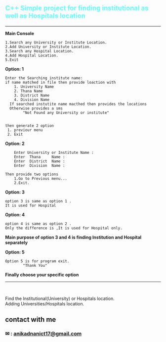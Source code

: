 ## <p style="color:rgb(100,255,255);backround-color:rgb(75,125,175);">C++ Simple project for finding institutional as well as Hospitals location</p>
---
__Main Console__

```
1.Search any University or Institute Location.
2.Add University or Institute Location.  
3.Search any Hospital Location.  
4.Add Hospital Location.  
5.Exit  
```
__Option: 1__
```
Enter the Searching institute name: 
if name matched in file then provide loaction with
    1. University Name
    2. Thana Name
    3. District Name
    4. Division Name
  If searched instutite name macthed then provides the locations
  Otherwise provides a sms
        "Not Found any University or institute"
    

then generate 2 option 
 1. previour menu
 2. Exit

```

__Option: 2__
```
    Enter University or Institute Name : 
    Enter  Thana     Name : 
    Enter  District  Name : 
    Enter  Division  Name : 

Then provide two options
    1.Go to Previous menu...
    2.Exit.

```

__Option: 3__
```
option 3 is same as option 1 .
It is used for Hospital
```

__Option: 4__
```
option 4 is same as option 2 .
Only the difference is ,It is used for Hospital only.
```
__Main purpose of option 3 and 4 is finding Institution and Hospital separately__

__Option: 5__

```
Option 5 is for program exit.
        "Thank You"
```
__Finally choose your specific option__
<hr>
<br>
<p>
Find the Institutional(University) or Hospitals location.<br> 
Adding Universities/Hospitals location.<br><p>

## contact with me
### ✉ : anikadnanict17@gmail.com



